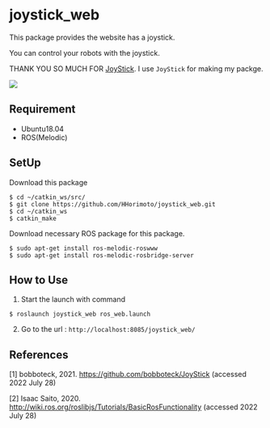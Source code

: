 # joystick_web
This package provides the website has a joystick.

You can control your robots with the joystick.

THANK YOU SO MUCH FOR [JoyStick](https://github.com/bobboteck/JoyStick). I use `JoyStick` for making my packge.

![](./images/demo.gif)
## Requirement
+ Ubuntu18.04
+ ROS(Melodic)

## SetUp
Download this package

```shell
$ cd ~/catkin_ws/src/
$ git clone https://github.com/HHorimoto/joystick_web.git
$ cd ~/catkin_ws
$ catkin_make
```

Download necessary ROS package for this package.

```shell
$ sudo apt-get install ros-melodic-roswww
$ sudo apt-get install ros-melodic-rosbridge-server
```

## How to Use

1. Start the launch with command
```shell
$ roslaunch joystick_web ros_web.launch
```

2. Go to the url : `http://localhost:8085/joystick_web/`

## References
[1] bobboteck, 2021. https://github.com/bobboteck/JoyStick (accessed 2022 July 28)

[2] Isaac Saito, 2020. http://wiki.ros.org/roslibjs/Tutorials/BasicRosFunctionality (accessed 2022 July 28)